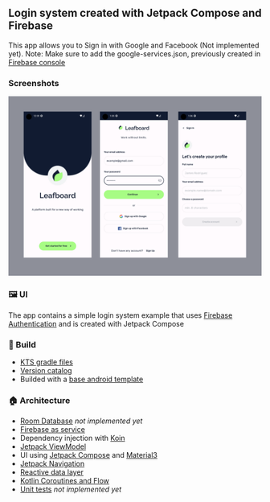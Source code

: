 ## Login system created with Jetpack Compose and Firebase

This app allows you to Sign in with Google and Facebook (Not implemented yet).
Note: Make sure to add the google-services.json, previously created in [Firebase console](https://console.firebase.google.com/)

### Screenshots

<img src="screenshots/header.png" alt="screenshot">


### 🖼️ UI

The app contains a simple login system example that uses [Firebase Authentication](https://firebase.google.com/docs/auth?hl=es-419) and is created with Jetpack Compose


### 🧱 Build

* [KTS gradle files](https://docs.gradle.org/current/userguide/kotlin_dsl.html)
* [Version catalog](https://docs.gradle.org/current/userguide/platforms.html)
* Builded with a [base android template](https://github.com/LMedez/android-templates/tree/base-firebase)

### 🏠 Architecture

* [Room Database](https://developer.android.com/training/data-storage/room) *not implemented yet*
* [Firebase as service](https://firebase.google.com/)
* Dependency injection with [Koin](https://insert-koin.io/)
* [Jetpack ViewModel](https://developer.android.com/topic/libraries/architecture/viewmodel)
* UI using [Jetpack Compose](https://developer.android.com/jetpack/compose) and
  [Material3](https://developer.android.com/jetpack/androidx/releases/compose-material3)
* [Jetpack Navigation](https://developer.android.com/jetpack/compose/navigation)
* [Reactive data layer](https://developer.android.com/topic/architecture/data-layer)
* [Kotlin Coroutines and Flow](https://developer.android.com/kotlin/coroutines)
* [Unit tests](https://developer.android.com/training/testing/local-tests) *not implemented yet*
